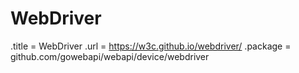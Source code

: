 # WebDriver

.title = WebDriver
.url = <https://w3c.github.io/webdriver/>
.package = github.com/gowebapi/webapi/device/webdriver

